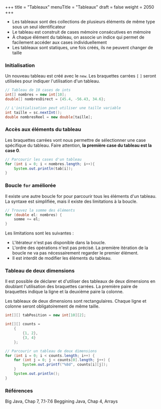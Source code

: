 +++
title = "Tableaux"
menuTitle = "Tableaux"
draft = false
weight = 2050
+++

* Les tableaux sont des collections de plusieurs éléments de même type sous un seul identificateur
* Le tableau est construit de cases mémoire consécutives en mémoire
* À chaque élément du tableau, on associe un indice qui permet de facilement accéder aux cases individuellement
* Les tableaux sont statiques, une fois créés, ils ne peuvent changer de taille

### Initialisation
Un nouveau tableau est créé avec le `new`. Les braquettes carrées `[` `]` seront utilisées pour indiquer l'utilisation d'un tableau.

```java
// Tableau de 10 cases de ints
int[] nombres = new int[10];
double[] nombresDirect = {45.4, -56.43, 34.6};

// L'initialisation peut utiliser une taille variable
int taille = sc.nextInt();
double nombresReel = new double[taille];
```

### Accès aux éléments du tableau
Les braquettes carrées vont nous permettre de sélectionner une case spécifique du tableau.
Faire attention, **la première case du tableau est la case 0**.

```java
// Parcourir les cases d'un tableau
for (int i = 0; i < nombres.length; i++){
    System.out.println(tab[i]);
}
```

### Boucle `for` améliorée
Il existe une autre boucle for pour parcourir tous les éléments d'un tableau. La syntaxe est simplifiée, mais il existe des limitations à la boucle.

```java
// Trouvez la somme des éléments
for (double el: nombres) {
    somme += el;
}
```

Les limitations sont les suivantes :
* L'itérateur n'est pas disponible dans la boucle.
* L'ordre des opérations n'est pas précisé. La première itération de la boucle ne va pas nécessairement regarder le premier élément.
* Il est interdit de modifier les éléments du tableau.

### Tableau de deux dimensions
Il est possible de déclarer et d'utiliser des tableaux de deux dimensions en doublant l'utilisation des braquettes carrées. La première paire de braquettes indique la ligne et la deuxième paire la colonne.

Les tableaux de deux dimensions sont rectangulaires. Chaque ligne et colonne seront obligatoirement de même taille.

```java
int[][] tabPosition = new int[10][2];

int[][] counts =
    {
        {1, 2},
        {3, 4}
    };

// Parcourir un tableau de deux dimensions
for (int i = 0; i < counts.length; i++) {
    for (int j = 0; j < counts[0].length; j++) {
        System.out.printf("%8d", counts[i][j]); 
    }
    System.out.println(); 
}
```

### Références
Big Java, Chap 7, 7.1-7.6
Beggining Java, Chap 4, Arrays